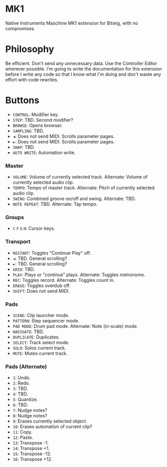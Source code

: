 # MK1
Native Instruments Maschine MK1 extension for Bitwig, with no compromises.

# Philosophy
Be efficient. Don't send any unnecessary data. Use the Controller Editor wherever possible. I'm going to write the documentation for this extension before I write any code so that I know what I'm doing and don't waste any effort with code rewrites.

# Buttons
* `CONTROL`: Modifier key.
* `STEP`: TBD. Second modifier?
* `BROWSE`: Opens browser.
* `SAMPLING`: TBD.
* `◄`: Does not send MIDI. Scrolls parameter pages.
* `►`: Does not send MIDI. Scrolls parameter pages.
* `SNAP`: TBD.
* `AUTO WRITE`: Automation write.
### Master
* `VOLUME`: Volume of currently selected track. Alternate: Volume of currently selected audio clip.
* `TEMPO`: Tempo of master track. Alternate: Pitch of currently selected audio clip.
* `SWING`: Combined groove on/off and swing. Alternate: TBD.
* `NOTE REPEAT`: TBD. Alternate: Tap tempo.
### Groups
* `C` `F` `G` `H`: Cursor keys.
### Transport
* `RESTART`: Toggles "Continue Play" off.
* `◄`: TBD. General scrolling?
* `►`: TBD. General scrolling?
* `GRID`: TBD.
* `PLAY`: Plays or "continue" plays. Alternate: Toggles metronome.
* `REC`: Toggles record. Alternate: Toggles count in.
* `ERASE`: Toggles overdub off.
* `SHIFT`: Does not send MIDI.
### Pads
* `SCENE`: Clip launcher mode.
* `PATTERN`: Step sequencer mode.
* `PAD MODE`: Drum pad mode. Alternate: Note (in-scale) mode.
* `NAVIGATE`: TBD.
* `DUPLICATE`: Duplicates.
* `SELECT`: Track select mode.
* `SOLO`: Solos current track.
* `MUTE`: Mutes current track.
### Pads (Alternate)
* `1`: Undo.
* `2`: Redo.
* `3`: TBD.
* `4`: TBD.
* `5`: Quantize.
* `6`: TBD.
* `7`: Nudge notes?
* `8`: Nudge notes?
* `9`: Erases currently selected object.
* `10`: Erases automation of current clip?
* `11`: Copy.
* `12`: Paste.
* `13`: Transpose -1.
* `14`: Transpose +1.
* `15`: Transpose -12.
* `16`: Transpose +12.
